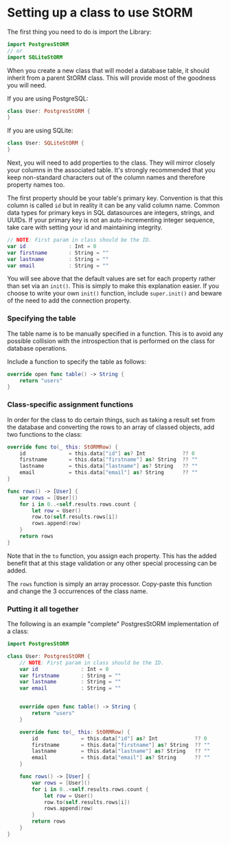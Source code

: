 # Setting up a class to use StORM

The first thing you need to do is import the Library:

``` swift
import PostgresStORM
// or
import SQLiteStORM
```

When you create a new class that will model a database table, it should inherit from a parent StORM class. This will provide most of the goodness you will need.

If you are using PostgreSQL:

``` swift
class User: PostgresStORM {
}
```

If you are using SQLite:

``` swift
class User: SQLiteStORM {
}
```

Next, you will need to add properties to the class. They will mirror closely your columns in the associated table. It's strongly recommended that you keep non-standard characters out of the column names and therefore property names too.

The first property should be your table's primary key. Convention is that this column is called `id` but in reality it can be any valid column name. Common data types for primary keys in SQL datasources are integers, strings, and UUIDs. If your primary key is not an auto-incrementing integer sequence, take care with setting your id and maintaining integrity.

``` swift
// NOTE: First param in class should be the ID.
var id				: Int = 0
var firstname		: String = ""
var lastname		: String = ""
var email			: String = ""
```

You will see above that the default values are set for each property rather than set via an `init()`. This is simply to make this explanation easier. If you choose to write your own `init()` function, include `super.init()` and beware of the need to add the connection property.

### Specifying the table

The table name is to be manually specified in a function. This is to avoid any possible collision with the introspection that is performed on the class for database operations.

Include a function to specify the table as follows:

``` swift
override open func table() -> String {
	return "users"
}
```

### Class-specific assignment functions

In order for the class to do certain things, such as taking a result set from the database and converting the rows to an array of classed objects, add two functions to the class:

``` swift
override func to(_ this: StORMRow) {
	id				= this.data["id"] as? Int            ?? 0
	firstname		= this.data["firstname"] as? String  ?? ""
	lastname		= this.data["lastname"] as? String   ?? ""
	email			= this.data["email"] as? String      ?? ""
}

func rows() -> [User] {
	var rows = [User]()
	for i in 0..<self.results.rows.count {
		let row = User()
		row.to(self.results.rows[i])
		rows.append(row)
	}
	return rows
}
```

Note that in the `to` function, you assign each property. This has the added benefit that at this stage validation or any other special processing can be added.

The `rows` function is simply an array processor. Copy-paste this function and change the 3 occurrences of the class name.


### Putting it all together

The following is an example "complete" PostgresStORM implementation of a class:

``` swift
import PostgresStORM

class User: PostgresStORM {
	// NOTE: First param in class should be the ID.
	var id				: Int = 0
	var firstname		: String = ""
	var lastname		: String = ""
	var email			: String = ""


	override open func table() -> String {
		return "users"
	}

	override func to(_ this: StORMRow) {
		id				= this.data["id"] as? Int            ?? 0
		firstname		= this.data["firstname"] as? String  ?? ""
		lastname		= this.data["lastname"] as? String   ?? ""
		email			= this.data["email"] as? String      ?? ""
	}

	func rows() -> [User] {
		var rows = [User]()
		for i in 0..<self.results.rows.count {
			let row = User()
			row.to(self.results.rows[i])
			rows.append(row)
		}
		return rows
	}
}
```